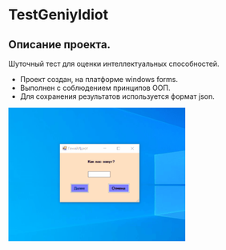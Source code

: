 # TestGeniyIdiot
## Описание проекта.
Шуточный тест для оценки интеллектуальных способностей. 
- Проект создан, на платформе windows forms. 
- Выполнен с соблюдением принципов ООП. 
- Для сохранения результатов используется формат json.
<img src="https://github.com/Alex-Tairov/TestGeniyIdiot/blob/master/Geniy_Idiot/pictures/GIgif.gif" alt="screenshot" width=70%>
